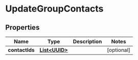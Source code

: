 

# UpdateGroupContacts

## Properties

Name | Type | Description | Notes
------------ | ------------- | ------------- | -------------
**contactIds** | [**List&lt;UUID&gt;**](UUID) |  |  [optional]



